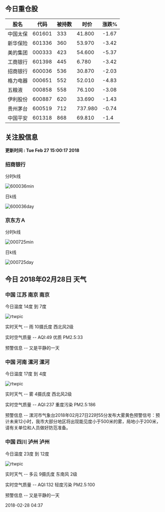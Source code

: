 
## 今日重仓股 

|股名|代码|被持数|时价|涨跌%|
|---|---|---|---|---|
|中国太保|601601|333|41.800|-1.67|
|新华保险|601336|360|53.970|-3.42|
|美的集团|000333|423|54.600|-5.37|
|工商银行|601398|445|6.780|-3.42|
|招商银行|600036|536|30.870|-2.03|
|格力电器|000651|552|52.010|-4.83|
|五粮液|000858|558|76.100|-3.08|
|伊利股份|600887|620|33.690|-1.43|
|贵州茅台|600519|712|737.980|-0.74|
|中国平安|601318|868|69.810|-1.4|

## 关注股信息
**更新时间 : Tue Feb 27 15:00:17 2018**
### 招商银行 
分时k线

![600036min](http://image.sinajs.cn/newchart/min/n/sh600036.gif)

日k线

![600036day](http://image.sinajs.cn/newchart/daily/n/sh600036.gif)

### 京东方Ａ 
分时k线

![000725min](http://image.sinajs.cn/newchart/min/n/sz000725.gif)

日k线

![000725day](http://image.sinajs.cn/newchart/daily/n/sz000725.gif)
## 今日 2018年02月28日 天气
### 中国 江苏 南京 南京

今日温度 14度 到 7度

![rtwpic](http://app1.showapi.com/weather/icon/night/301.png)

实时天气 -- 雨 10摄氏度 西北风2级

实时空气质量 -- AQI:49 优质 PM2.5:33

预警信息 -- 又是平静的一天
    
### 中国 河南 漯河 漯河

今日温度 17度 到 4度

![rtwpic](http://app1.showapi.com/weather/icon/night/18.png)

实时天气 -- 雾 4摄氏度 西北风2级

实时空气质量 -- AQI:237 重度污染 PM2.5:186

预警信息 -- 漯河市气象台2018年02月27日22时55分发布大雾黄色预警信号：预计未来12小时，我市大部分地区将出现能见度小于500米的雾，局地小于200米，请有关单位和人员做好防范准备。
    
### 中国 四川 泸州 泸州

今日温度 23度 到 12度

![rtwpic](http://app1.showapi.com/weather/icon/night/01.png)

实时天气 -- 多云 9摄氏度 东南风 2级

实时空气质量 -- AQI:132 轻度污染 PM2.5:100

预警信息 -- 又是平静的一天
    
2018-02-28 04:37
